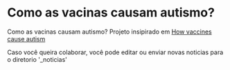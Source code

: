 # Como as vacinas causam autismo?
Como as vacinas causam autismo? Projeto insipirado em [How vaccines cause autism](http://howvaccinescauseautism.org/)

Caso você queira colaborar, você pode editar ou enviar novas noticias para o diretorio '_noticias'
